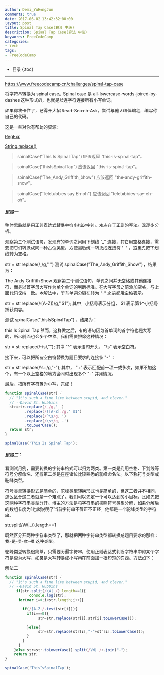 ```yaml
---
author: Demi_YuHongJun
comments: true
date: 2017-06-02 13:42:32+00:00
layout: post
title: Spinal Tap Case(算法 中级)
description: Spinal Tap Case(算法 中级)
keywords: FreeCodeCamp
categories:
- Tech
tags:
- FreeCodeCamp
---
```

* 目录
{:toc}
---

https://www.freecodecamp.cn/challenges/spinal-tap-case

将字符串转换为 spinal case。Spinal case 是 all-lowercase-words-joined-by-dashes 这种形式的，也就是以连字符连接所有小写单词。

如果你被卡住了，记得开大招 Read-Search-Ask。尝试与他人结伴编程、编写你自己的代码。

这是一些对你有帮助的资源:

[RegExp](https://developer.mozilla.org/zh-CN/docs/Web/JavaScript/Reference/Global_Objects/RegExp)

[String.replace()](https://developer.mozilla.org/zh-CN/docs/Web/JavaScript/Reference/Global_Objects/String/replace)

>spinalCase("This Is Spinal Tap") 应该返回 "this-is-spinal-tap"。

>spinalCase("thisIsSpinalTap") 应该返回 "this-is-spinal-tap"。

>spinalCase("The_Andy_Griffith_Show") 应该返回 "the-andy-griffith-show"。

>spinalCase("Teletubbies say Eh-oh") 应该返回 "teletubbies-say-eh-oh"。

##### 思路一

整体思路就是用正则表达式替换字符串指定字符。难点在于正则的写法。现逐步分析。

观察第三个测试语句，发现有的单词之间用下划线 "_" 连接，其它用空格连接，需要把它们转换成同一种占位类型，方便最后统一转换成连接符 "-" 。这里先把下划线转为空格。

str = str.replace(/_/g," ")
测试 spinalCase("The_Andy_Griffith_Show") ，结果为：

The Andy Griffith Show
观察第二个测试语句，单词之间并无空格或其他连接符，而是以首字母大写作为单个单词的判断标准。在大写字母之前添加空格，与上面代码保持一致。本解法中，所有单词分隔在转为 "-" 之前都用空格表示。

str = str.replace(/([A-Z])/g," $1");
其中，小括号表示分组， $1 表示第1个小括号捕获内容。

测试 spinalCase("thisIsSpinalTap") ，结果为：

this Is Spinal Tap
然而，这样做之后，有的语句因为首单词的首字符也是大写的，所以前面也会多个空格。我们需要排除这种情况：

str = str.replace(/^\s/,"");
其中 "^" 表示语句开头， "\s" 表示空白符。

接下来，可以把所有空白符替换为题目要求的连接符 "-" ：

str = str.replace(/\s+/g,"-");
其中， "+" 表示匹配前一项一或多次，如果不加这个，有一个以上空格的地方会同时出现多个 "-" 并用情况。

最后，把所有字符转为小写，完成！
```javascript
function spinalCase(str) {
  // "It's such a fine line between stupid, and clever."
  // --David St. Hubbins
  str=str.replace(/_/g,' ')
         .replace(/([A-Z])/g,' $1')
         .replace(/^\s/g,'')
         .replace(/\s+/g,'-')
         .toLowerCase();
  return str;
}

spinalCase('This Is Spinal Tap');

```
##### 思路二：
看测试用例，需要转换的字符串格式可以归为两类。第一类是利用空格、下划线等符号分解命名、还有第二类是在座诸位比较熟悉的驼峰命名法。以下称符号类型或驼峰类型。

符号类型转换形式是简单的，驼峰类型转换形式也是简单的，但这二者并不相同，怎么区分这二者就是一个难点了。我们可以先定一个可以达到的小目标，比如先把这两种字符串类型分开。博主的方法是将字符串的按照符号类型分解，如果分解后的数组长度为1也就说明了当前字符串不管正不正经，他都是一个驼峰类型的字符串。

 str.split(/\W|_/).length==1 

既然区分开两种字符串类型了，那就把两种字符串类型都转换成题目要求的那样：我-是-吴-彦-祖 这种类型。

驼峰类型转换很简单，只需要历遍字符串，使用正则表达式判断字符串中的某个字符是否为大写，如果是大写转换成小写再在前面加一根短短的东西。方法如下：


解法二：
```javascript
function spinalCase(str) {
  // "It's such a fine line between stupid, and clever."
  // --David St. Hubbins
     if(str.split(/\W|_/).length==1){
           console.log(str);
      for(var i=0;i<str.length;i++){
    
        if(/[A-Z]/.test(str[i])){
          if(i===0){
               str=str.replace(str[i],str[i].toLowerCase());

          }else{
               str=str.replace(str[i],"-"+str[i].toLowerCase());
          }
        }
      }
    }else str=str.toLowerCase().split(/\W|_/).join("-");
    return str;
}

spinalCase('ThisIsSpinalTap');

```
